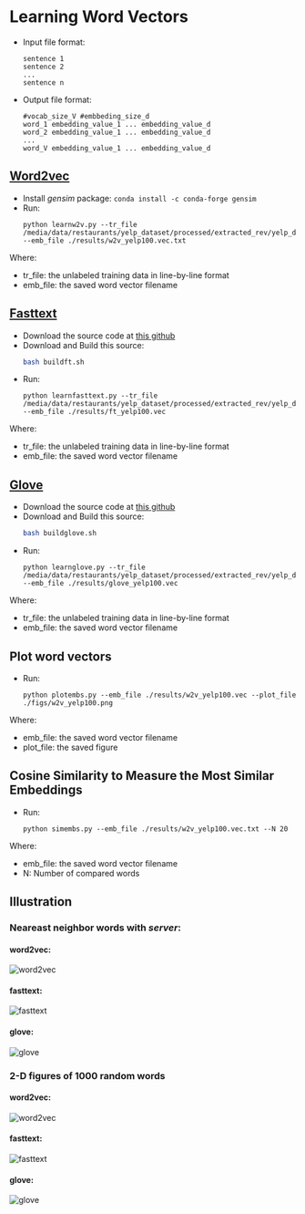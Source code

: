 # Learning Word Vectors

- Input file format:
    ```
    sentence 1
    sentence 2
    ...
    sentence n
    ```
- Output file format:
    ```
    #vocab_size_V #embbeding_size_d
    word_1 embedding_value_1 ... embedding_value_d
    word_2 embedding_value_1 ... embedding_value_d
    ...
    word_V embedding_value_1 ... embedding_value_d
    ```
## [Word2vec](https://papers.nips.cc/paper/5021-distributed-representations-of-words-and-phrases-and-their-compositionality.pdf)
- Install *gensim* package: ```conda install -c conda-forge gensim```
- Run:  
    ```
    python learnw2v.py --tr_file /media/data/restaurants/yelp_dataset/processed/extracted_rev/yelp_data_rev.txt --emb_file ./results/w2v_yelp100.vec.txt
    ```
Where:
  + tr_file: the unlabeled training data in line-by-line format
  + emb_file: the saved word vector filename

## [Fasttext](https://fasttext.cc/)
- Download the source code at [this github](https://github.com/facebookresearch/fastText/)
- Download and Build this source:
    ```bash
    bash buildft.sh
    ```
- Run:  
    ```
    python learnfasttext.py --tr_file /media/data/restaurants/yelp_dataset/processed/extracted_rev/yelp_data_rev.txt --emb_file ./results/ft_yelp100.vec
    ```
Where:
  + tr_file: the unlabeled training data in line-by-line format
  + emb_file: the saved word vector filename

## [Glove](https://nlp.stanford.edu/projects/glove/)
- Download the source code at [this github](https://github.com/stanfordnlp/GloVe)
- Download and Build this source:
    ```bash
    bash buildglove.sh
    ```
- Run:  
    ```
    python learnglove.py --tr_file /media/data/restaurants/yelp_dataset/processed/extracted_rev/yelp_data_rev.txt --emb_file ./results/glove_yelp100.vec
    ```
Where:
  + tr_file: the unlabeled training data in line-by-line format
  + emb_file: the saved word vector filename

## Plot word vectors
- Run:  
    ```
    python plotembs.py --emb_file ./results/w2v_yelp100.vec --plot_file ./figs/w2v_yelp100.png
    ```
Where:
  + emb_file: the saved word vector filename
  + plot_file: the saved figure
  
## Cosine Similarity to Measure the Most Similar Embeddings
- Run:     
    ```
    python simembs.py --emb_file ./results/w2v_yelp100.vec.txt --N 20
    ```
Where:
  + emb_file: the saved word vector filename
  + N: Number of compared words

 ## Illustration
 ### Neareast neighbor words with **_server_**:
 
 #### word2vec:  
 ![word2vec](./figs/sim_w2v.png)
 
 #### fasttext:  
 ![fasttext](./figs/sim_ft.png)
 
 #### glove:  
 ![glove](./figs/sim_glove.png)
 
 ### 2-D figures of 1000 random words 
 
 #### word2vec:  
 ![word2vec](./figs/w2v_yelp100.png)
 
 #### fasttext:  
 ![fasttext](./figs/ft_yelp100.png)
 
 #### glove:  
 ![glove](./figs/glove_yelp100.png)

